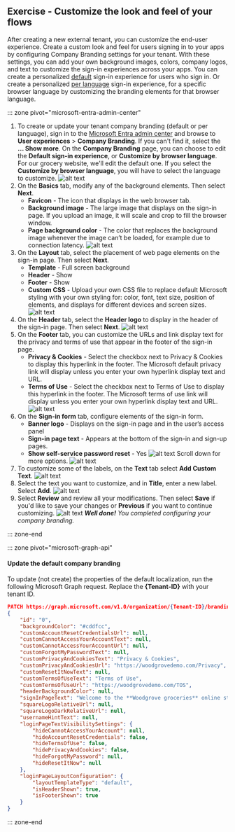 ## Exercise - Customize the look and feel of your flows

After creating a new external tenant, you can customize the end-user experience. Create a custom look and feel for users signing in to your apps by configuring Company Branding settings for your tenant. With these settings, you can add your own background images, colors, company logos, and text to customize the sign-in experiences across your apps. You can create a personalized [default](/entra/external-id/customers/how-to-customize-branding-customers) sign-in experience for users who sign in. Or create a personalized [per language](/entra/external-id/customers/how-to-customize-languages-customers) sign-in experience, for a specific browser language by customizing the branding elements for that browser language.

::: zone pivot="microsoft-entra-admin-center"

1. To create or update your tenant company branding (default or per language), sign in to the [Microsoft Entra admin center](https://entra.microsoft.com/) and browse to **User experiences** > **Company Branding**. If you can't find it, select the **... Show more**.
On the **Company Branding** page, you can choose to edit the **Default sign-in experience**, or **Customize by browser language**. For our grocery website, we'll edit the default one. If you select the **Customize by browser language**, you will have to select the language to customize.
    ![alt text](../media/customize-the-look-and-feel-of-your-flows/1.png)
1. On the **Basics** tab, modify any of the background elements. Then select **Next**.
    - **Favicon** - The icon that displays in the web browser tab.
    - **Background image** - The large image that displays on the sign-in page. If you upload an image, it will scale and crop to fill the browser window.
    - **Page background color** - The color that replaces the background image whenever the image can’t be loaded, for example due to connection latency.
    ![alt text](../media/customize-the-look-and-feel-of-your-flows/2.png)
1. On the **Layout** tab, select the placement of web page elements on the sign-in page. Then select **Next**.
    - **Template** - Full screen background
    - **Header** - Show
    - **Footer** - Show
    - **Custom CSS** - Upload your own CSS file to replace default Microsoft styling with your own styling for: color, font, text size, position of elements, and displays for different devices and screen sizes.
    ![alt text](../media/customize-the-look-and-feel-of-your-flows/3.png)
1. On the **Header** tab, select the **Header logo** to display in the header of the sign-in page. Then select **Next**.
    ![alt text](../media/customize-the-look-and-feel-of-your-flows/4.png)
1. On the **Footer** tab, you can customize the URLs and link display text for the privacy and terms of use that appear in the footer of the sign-in page.
    - **Privacy & Cookies** - Select the checkbox next to Privacy & Cookies to display this hyperlink in the footer. The Microsoft default privacy link will display unless you enter your own hyperlink display text and URL.
    - **Terms of Use** - Select the checkbox next to Terms of Use to display this hyperlink in the footer. The Microsoft terms of use link will display unless you enter your own hyperlink display text and URL.
    ![alt text](../media/customize-the-look-and-feel-of-your-flows/5.png)
1. On the **Sign-in form** tab, configure elements of the sign-in form.
    - **Banner logo** - Displays on the sign-in page and in the user’s access panel
    - **Sign-in page text** - Appears at the bottom of the sign-in and sign-up pages.
    - **Show self-service password reset** - Yes
    ![alt text](../media/customize-the-look-and-feel-of-your-flows/6.png)
    Scroll down for more options.
    ![alt text](../media/customize-the-look-and-feel-of-your-flows/7.png)
1. To customize some of the labels, on the **Text** tab select **Add Custom Text**.
    ![alt text](../media/customize-the-look-and-feel-of-your-flows/8.png)
1. Select the text you want to customize, and in **Title**, enter a new label. Select **Add**.
    ![alt text](../media/customize-the-look-and-feel-of-your-flows/9.png)
1. Select **Review** and review all your modifications. Then select **Save** if you'd like to save your changes or **Previous** if you want to continue customizing.
    ![alt text](../media/customize-the-look-and-feel-of-your-flows/10.png)
    ***Well done!** You completed configuring your company branding.*

::: zone-end

::: zone pivot="microsoft-graph-api"

#### Update the default company branding

To update (not create) the properties of the default localization, run the following Microsoft Graph request. Replace the **{Tenant-ID}** with your tenant ID.

```json
PATCH https://graph.microsoft.com/v1.0/organization/{Tenant-ID}/branding/localizations/0
{
    "id": "0",
    "backgroundColor": "#cddfcc",
    "customAccountResetCredentialsUrl": null,
    "customCannotAccessYourAccountText": null,
    "customCannotAccessYourAccountUrl": null,
    "customForgotMyPasswordText": null,
    "customPrivacyAndCookiesText": "Privacy & Cookies",
    "customPrivacyAndCookiesUrl": "https://woodgrovedemo.com/Privacy",
    "customResetItNowText": null,
    "customTermsOfUseText": "Terms of Use",
    "customTermsOfUseUrl": "https://woodgrovedemo.com/TOS",
    "headerBackgroundColor": null,
    "signInPageText": "Welcome to the **Woodgrove groceries** online store. Sign-in with your credentials, or create a new account. You can also sign-in with your *social accounts*, such as Facebook or Google. For help, please [contact us](https://woodgrovedemo.com/help).",
    "squareLogoRelativeUrl": null,
    "squareLogoDarkRelativeUrl": null,
    "usernameHintText": null,
    "loginPageTextVisibilitySettings": {
        "hideCannotAccessYourAccount": null,
        "hideAccountResetCredentials": false,
        "hideTermsOfUse": false,
        "hidePrivacyAndCookies": false,
        "hideForgotMyPassword": null,
        "hideResetItNow": null
    },
    "loginPageLayoutConfiguration": {
        "layoutTemplateType": "default",
        "isHeaderShown": true,
        "isFooterShown": true
    }
}
```

::: zone-end
